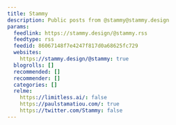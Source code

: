 ```yaml
---
title: Stammy
description: Public posts from @stammy@stammy.design
params:
  feedlink: https://stammy.design/@stammy.rss
  feedtype: rss
  feedid: 86067148f7e4247f817d0a68625fc729
  websites:
    https://stammy.design/@stammy: true
  blogrolls: []
  recommended: []
  recommender: []
  categories: []
  relme:
    https://limitless.ai/: false
    https://paulstamatiou.com/: true
    https://twitter.com/Stammy: false
---
```


